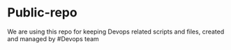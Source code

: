 # Public-repo
We are using this repo for keeping Devops related scripts and files, created and managed by #Devops team
